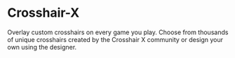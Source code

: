 # Crosshair-X
Overlay custom crosshairs on every game you play. Choose from thousands of unique crosshairs created by the Crosshair X community or design your own using the designer.
